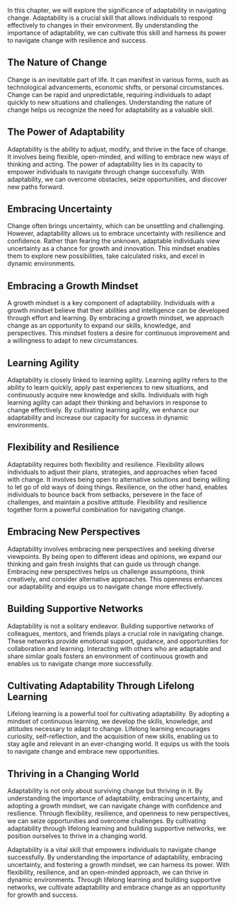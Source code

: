 
In this chapter, we will explore the significance of adaptability in navigating change. Adaptability is a crucial skill that allows individuals to respond effectively to changes in their environment. By understanding the importance of adaptability, we can cultivate this skill and harness its power to navigate change with resilience and success.

**The Nature of Change**
------------------------

Change is an inevitable part of life. It can manifest in various forms, such as technological advancements, economic shifts, or personal circumstances. Change can be rapid and unpredictable, requiring individuals to adapt quickly to new situations and challenges. Understanding the nature of change helps us recognize the need for adaptability as a valuable skill.

**The Power of Adaptability**
-----------------------------

Adaptability is the ability to adjust, modify, and thrive in the face of change. It involves being flexible, open-minded, and willing to embrace new ways of thinking and acting. The power of adaptability lies in its capacity to empower individuals to navigate through change successfully. With adaptability, we can overcome obstacles, seize opportunities, and discover new paths forward.

**Embracing Uncertainty**
-------------------------

Change often brings uncertainty, which can be unsettling and challenging. However, adaptability allows us to embrace uncertainty with resilience and confidence. Rather than fearing the unknown, adaptable individuals view uncertainty as a chance for growth and innovation. This mindset enables them to explore new possibilities, take calculated risks, and excel in dynamic environments.

**Embracing a Growth Mindset**
------------------------------

A growth mindset is a key component of adaptability. Individuals with a growth mindset believe that their abilities and intelligence can be developed through effort and learning. By embracing a growth mindset, we approach change as an opportunity to expand our skills, knowledge, and perspectives. This mindset fosters a desire for continuous improvement and a willingness to adapt to new circumstances.

**Learning Agility**
--------------------

Adaptability is closely linked to learning agility. Learning agility refers to the ability to learn quickly, apply past experiences to new situations, and continuously acquire new knowledge and skills. Individuals with high learning agility can adapt their thinking and behaviors in response to change effectively. By cultivating learning agility, we enhance our adaptability and increase our capacity for success in dynamic environments.

**Flexibility and Resilience**
------------------------------

Adaptability requires both flexibility and resilience. Flexibility allows individuals to adjust their plans, strategies, and approaches when faced with change. It involves being open to alternative solutions and being willing to let go of old ways of doing things. Resilience, on the other hand, enables individuals to bounce back from setbacks, persevere in the face of challenges, and maintain a positive attitude. Flexibility and resilience together form a powerful combination for navigating change.

**Embracing New Perspectives**
------------------------------

Adaptability involves embracing new perspectives and seeking diverse viewpoints. By being open to different ideas and opinions, we expand our thinking and gain fresh insights that can guide us through change. Embracing new perspectives helps us challenge assumptions, think creatively, and consider alternative approaches. This openness enhances our adaptability and equips us to navigate change more effectively.

**Building Supportive Networks**
--------------------------------

Adaptability is not a solitary endeavor. Building supportive networks of colleagues, mentors, and friends plays a crucial role in navigating change. These networks provide emotional support, guidance, and opportunities for collaboration and learning. Interacting with others who are adaptable and share similar goals fosters an environment of continuous growth and enables us to navigate change more successfully.

**Cultivating Adaptability Through Lifelong Learning**
------------------------------------------------------

Lifelong learning is a powerful tool for cultivating adaptability. By adopting a mindset of continuous learning, we develop the skills, knowledge, and attitudes necessary to adapt to change. Lifelong learning encourages curiosity, self-reflection, and the acquisition of new skills, enabling us to stay agile and relevant in an ever-changing world. It equips us with the tools to navigate change and embrace new opportunities.

**Thriving in a Changing World**
--------------------------------

Adaptability is not only about surviving change but thriving in it. By understanding the importance of adaptability, embracing uncertainty, and adopting a growth mindset, we can navigate change with confidence and resilience. Through flexibility, resilience, and openness to new perspectives, we can seize opportunities and overcome challenges. By cultivating adaptability through lifelong learning and building supportive networks, we position ourselves to thrive in a changing world.

Adaptability is a vital skill that empowers individuals to navigate change successfully. By understanding the importance of adaptability, embracing uncertainty, and fostering a growth mindset, we can harness its power. With flexibility, resilience, and an open-minded approach, we can thrive in dynamic environments. Through lifelong learning and building supportive networks, we cultivate adaptability and embrace change as an opportunity for growth and success.
